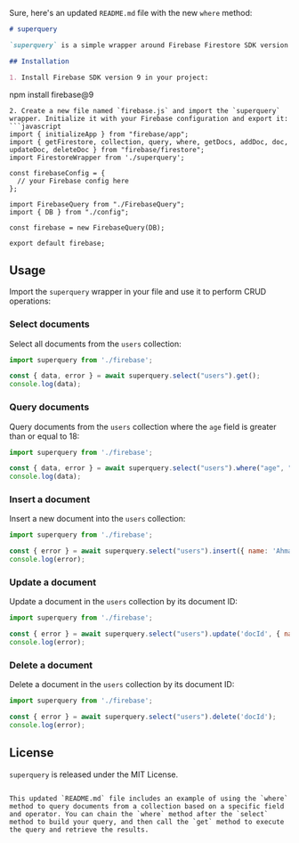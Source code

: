 Sure, here's an updated `README.md` file with the new `where` method:

```markdown
# superquery

`superquery` is a simple wrapper around Firebase Firestore SDK version 9 that provides a chainable API for performing CRUD operations.

## Installation

1. Install Firebase SDK version 9 in your project:
```
npm install firebase@9
```
2. Create a new file named `firebase.js` and import the `superquery` wrapper. Initialize it with your Firebase configuration and export it:
```javascript
import { initializeApp } from "firebase/app";
import { getFirestore, collection, query, where, getDocs, addDoc, doc, updateDoc, deleteDoc } from "firebase/firestore";
import FirestoreWrapper from './superquery';

const firebaseConfig = {
  // your Firebase config here
};

import FirebaseQuery from "./FirebaseQuery";
import { DB } from "./config";

const firebase = new FirebaseQuery(DB);

export default firebase;
```

## Usage

Import the `superquery` wrapper in your file and use it to perform CRUD operations:

### Select documents

Select all documents from the `users` collection:

```javascript
import superquery from './firebase';

const { data, error } = await superquery.select("users").get();
console.log(data);
```

### Query documents

Query documents from the `users` collection where the `age` field is greater than or equal to 18:

```javascript
import superquery from './firebase';

const { data, error } = await superquery.select("users").where("age", ">=", 18).get();
console.log(data);
```

### Insert a document

Insert a new document into the `users` collection:

```javascript
import superquery from './firebase';

const { error } = await superquery.select("users").insert({ name: 'Ahmad' });
console.log(error);
```

### Update a document

Update a document in the `users` collection by its document ID:

```javascript
import superquery from './firebase';

const { error } = await superquery.select("users").update('docId', { name: 'John' });
console.log(error);
```

### Delete a document

Delete a document in the `users` collection by its document ID:

```javascript
import superquery from './firebase';

const { error } = await superquery.select("users").delete('docId');
console.log(error);
```

## License

`superquery` is released under the MIT License.
```

This updated `README.md` file includes an example of using the `where` method to query documents from a collection based on a specific field and operator. You can chain the `where` method after the `select` method to build your query, and then call the `get` method to execute the query and retrieve the results.
